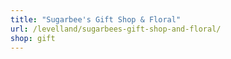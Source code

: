 ```yaml
---
title: "Sugarbee's Gift Shop & Floral"
url: /levelland/sugarbees-gift-shop-and-floral/
shop: gift
---
```

